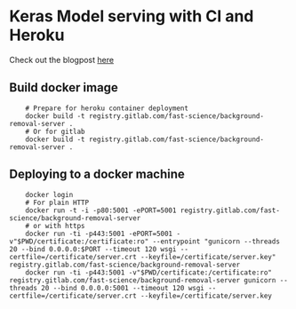 # Keras Model serving with CI and Heroku

Check out the blogpost [here](https://medium.com/p/35648f9dc5fb)

## Build docker image
```
    # Prepare for heroku container deployment
    docker build -t registry.gitlab.com/fast-science/background-removal-server .
    # Or for gitlab
    docker build -t registry.gitlab.com/fast-science/background-removal-server .
```

## Deploying to a docker machine

```
    docker login
    # For plain HTTP
    docker run -t -i -p80:5001 -ePORT=5001 registry.gitlab.com/fast-science/background-removal-server
    # or with https
    docker run -ti -p443:5001 -ePORT=5001 -v"$PWD/certificate:/certificate:ro" --entrypoint "gunicorn --threads 20 --bind 0.0.0.0:$PORT --timeout 120 wsgi --certfile=/certificate/server.crt --keyfile=/certificate/server.key" registry.gitlab.com/fast-science/background-removal-server
    docker run -ti -p443:5001 -v"$PWD/certificate:/certificate:ro" registry.gitlab.com/fast-science/background-removal-server gunicorn --threads 20 --bind 0.0.0.0:5001 --timeout 120 wsgi --certfile=/certificate/server.crt --keyfile=/certificate/server.key
```

